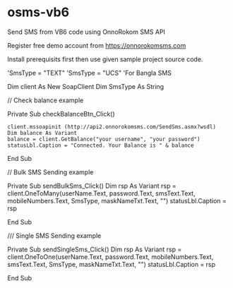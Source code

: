 # osms-vb6
Send SMS from VB6 code using OnnoRokom SMS API

Register free demo account from https://onnorokomsms.com

Install prerequisits first then use given sample project source code.

'SmsType = "TEXT"
'SmsType = "UCS" 'For Bangla SMS

Dim client As New SoapClient
Dim SmsType As String

// Check balance example

Private Sub checkBalanceBtn_Click()

    client.mssoapinit (http://api2.onnorokomsms.com/SendSms.asmx?wsdl)
    Dim balance As Variant
    balance = client.GetBalance("your username", "your password")
    statusLbl.Caption = "Connected. Your Balance is " & balance
    
End Sub

// Bulk SMS Sending example

Private Sub sendBulkSms_Click()
    Dim rsp As Variant
    rsp = client.OneToMany(userName.Text, password.Text, smsText.Text, mobileNumbers.Text, SmsType, maskNameTxt.Text, "")
    statusLbl.Caption = rsp
    
End Sub


/// Single SMS Sending example

Private Sub sendSingleSms_Click()
    Dim rsp As Variant
    rsp = client.OneToOne(userName.Text, password.Text, mobileNumbers.Text, smsText.Text, SmsType, maskNameTxt.Text, "")
    statusLbl.Caption = rsp
    
End Sub




